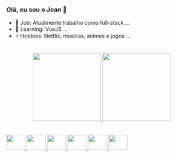 ### Olá, eu sou o Jean 👋
  
- 🔭 Job: Atualmente trabalho como full-stack ...
- 🌱 Learning: VueJS ...
- ⚡ Hobbies: Netflix, musicas, animes e jogos ...
</br>

<div align="center">
  <a href="https://github.com/havocjean">
  <img height="180em" src="https://github-readme-stats.vercel.app/api?username=havocjean&show_icons=true&theme=dracula&include_all_commits=true&count_private=true"/>
  <img height="180em" src="https://github-readme-stats.vercel.app/api/top-langs/?username=havocjean&layout=compact&langs_count=7&theme=dracula"/>
</div>
</br>

<div style="display: inline_block"><br>
  <img align="center alt="Jean-Php" height="40" width="50" src="https://cdn.jsdelivr.net/gh/devicons/devicon/icons/php/php-original.svg" />
  <img align="center alt="Jean-Js" height="40" width="50" src="https://cdn.jsdelivr.net/gh/devicons/devicon/icons/javascript/javascript-original.svg" />
  <img align="center alt="Jean-Vue" height="40" width="50" src="https://cdn.jsdelivr.net/gh/devicons/devicon/icons/vuejs/vuejs-original.svg" />
  <img align="center alt="Jean-Html" height="40" width="50" src="https://cdn.jsdelivr.net/gh/devicons/devicon/icons/html5/html5-original.svg" />
  <img align="center alt="Jean-Css" height="40" width="50" src="https://cdn.jsdelivr.net/gh/devicons/devicon/icons/css3/css3-original.svg" />
  <img align="center alt="Jean-Mysql" height="40" width="50" src="https://cdn.jsdelivr.net/gh/devicons/devicon/icons/mysql/mysql-original.svg" />
</div>
